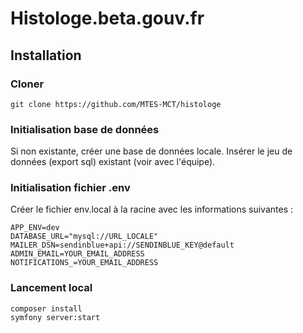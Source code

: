 # Histologe.beta.gouv.fr

## Installation

### Cloner

    git clone https://github.com/MTES-MCT/histologe

### Initialisation base de données

Si non existante, créer une base de données locale.
Insérer le jeu de données (export sql) existant (voir avec l'équipe).

### Initialisation fichier .env

Créer le fichier env.local à la racine avec les informations suivantes :

    APP_ENV=dev
    DATABASE_URL="mysql://URL_LOCALE"
    MAILER_DSN=sendinblue+api://SENDINBLUE_KEY@default
    ADMIN_EMAIL=YOUR_EMAIL_ADDRESS
    NOTIFICATIONS_=YOUR_EMAIL_ADDRESS

### Lancement local

    composer install
    symfony server:start
